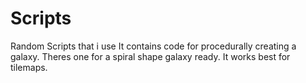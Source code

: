 # Scripts
Random Scripts that i use
It contains code for procedurally creating a galaxy. Theres one for a spiral shape galaxy ready.
It works best for tilemaps. 
